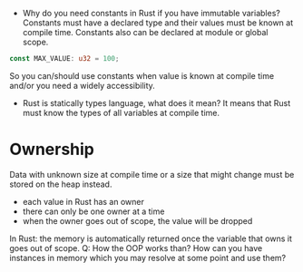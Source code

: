 - Why do you need constants in Rust if you have immutable variables?
Constants must have a declared type and their values must be known
at compile time.
Constants also can be declared at module or global scope.
```rust
const MAX_VALUE: u32 = 100;
```


So you can/should use constants when value is known at compile time and/or you need a widely accessibility.


- Rust is statically types language, what does it mean?
It means that Rust must know the types of all variables at compile time.


# Ownership
Data with unknown size at compile time or a size that might change must be stored on the heap instead.

- each value in Rust has an owner
- there can only be one owner at a time
- when the owner goes out of scope, the value will be dropped

In Rust: the memory is automatically returned once the variable that owns it goes out of scope.
Q: How the OOP works than? How can you have instances in memory which you may resolve at some point and use them?
